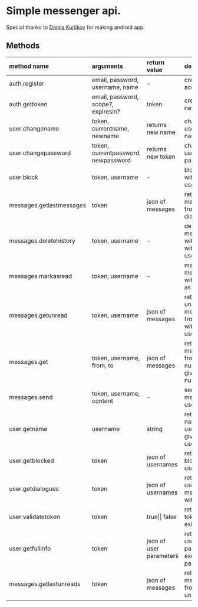 # Simple messenger api.

Special thanks to [Danila Kurlikov](https://github.com/KurlykovDanila) for making android app.

## Methods


| method name | arguments | return value | description |
| :- | :- | :- | :- |
| auth.register | email, password, username, name | - | creates account |
| auth.gettoken | email, password, scope?, expiresin? | token | creates new token |
| user.changename | token, currentname, newname | returns new name | changes user's name |
| user.changepassword | token, currentpassword, newpassword | returns new token | changes user's password |
| user.block | token, username | - | block user with given username |
| messages.getlastmessages | token | json of messages | returns one message from every dialog |
| messages.deletehistory | token, username | - | deletes messages with user with give username |
| messages.markasread | token, username | - | marks all messages with user as read |
| messages.getunread | token, username | json of messages | returns all unread messages from user with given username |
| messages.get | token, username, from, to | json of messages | returns messages from given number to given number |
| messages.send | token, username, content | - | sends message to username |
| user.getname | username | string | returns name of user with given username |
| user.getblocked | token | json of usernames | returns blocked users |
| user.getdialogues | token | json of usernames | returns user with messages with you |
| user.validatetoken | token | true\|\| false | returns if token exists |
| user.getfullinfo | token | json of user parameters | returns all user parameters except password |
|messages.getlastunreads|token|json of messages|returns one message from every unread|